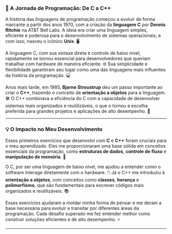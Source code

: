 ### 🚀 A Jornada de Programação: De C a C++

A história das linguagens de programação começou a evoluir de forma marcante a partir dos anos 1970, com a criação da **linguagem C** por **Dennis Ritchie** na AT&T Bell Labs. A ideia era criar uma linguagem simples, eficiente e poderosa para o desenvolvimento de sistemas operacionais, e com isso, nasceu o icônico **Unix**. 🖥️

A linguagem C, com sua sintaxe direta e controle de baixo nível, rapidamente se tornou essencial para desenvolvedores que queriam trabalhar com hardware de maneira eficiente. 🌐 Sua simplicidade e flexibilidade garantiram seu lugar como uma das linguagens mais influentes da história da programação. 💻

Anos mais tarde, em 1985, **Bjarne Stroustrup** deu um passo importante ao criar o **C++**, trazendo o conceito de **orientação a objetos** para a linguagem. 🛠️ O C++ combinava a eficiência do C com a capacidade de desenvolver sistemas mais organizados e reutilizáveis, o que o tornou a escolha preferida para grandes projetos e aplicações de alto desempenho. 🚀

---

### 💡 O Impacto no Meu Desenvolvimento

Esses primeiros exercícios que desenvolvi com **C** e **C++** foram cruciais para o meu aprendizado. Eles me proporcionaram uma base sólida em conceitos essenciais da programação, como **estruturas de dados**, **controle de fluxo** e **manipulação de memória**. 🔧

O C, por ser uma linguagem de baixo nível, me ajudou a entender como o software interage diretamente com o hardware. 🖱️ Já o C++ me introduziu à **orientação a objetos**, com conceitos como **classes**, **herança** e **polimorfismo**, que são fundamentais para escrever códigos mais organizados e reutilizáveis. 📚

Esses exercícios ajudaram a moldar minha forma de pensar e me deram a base necessária para evoluir e transitar por diferentes áreas da programação. Cada desafio superado me fez entender melhor como construir soluções eficientes e de alto desempenho. ⚡

---
